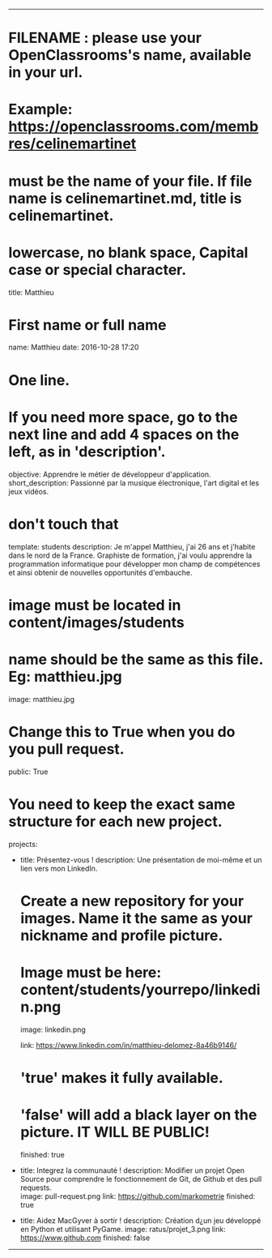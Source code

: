 
---

# FILENAME : please use your OpenClassrooms's name, available in your url.
# Example: https://openclassrooms.com/membres/celinemartinet
# must be the name of your file. If file name is celinemartinet.md, title is celinemartinet.
# lowercase, no blank space, Capital case or special character.
title: Matthieu

# First name or full name
name: Matthieu
date: 2016-10-28 17:20

# One line.
# If you need more space, go to the next line and add 4 spaces on the left, as in 'description'.
objective: Apprendre le métier de développeur d'application.
short_description: Passionné par la musique électronique, l'art digital et les jeux vidéos.

# don't touch that
template: students
description:
    Je m'appel Matthieu, j'ai 26 ans et j'habite dans le nord de la France. Graphiste de formation, j'ai voulu apprendre la programmation informatique pour développer mon champ de compétences et ainsi obtenir de nouvelles opportunités d'embauche. 

# image must be located in content/images/students
# name should be the same as this file. Eg: matthieu.jpg
image: matthieu.jpg

# Change this to True when you do you pull request.
public: True

# You need to keep the exact same structure for each new project.
projects:
  - title: Présentez-vous !
    description: Une présentation de moi-même et un lien vers mon LinkedIn.
    # Create a new repository for your images. Name it the same as your nickname and profile picture.
    # Image must be here: content/students/yourrepo/linkedin.png
    image: linkedin.png
 
    link: https://www.linkedin.com/in/matthieu-delomez-8a46b9146/


    # 'true' makes it fully available.
    # 'false' will add a black layer on the picture. IT WILL BE PUBLIC!
    finished: true
  - title: Integrez la communauté !
    description: Modifier un projet Open Source pour comprendre le fonctionnement de Git, de Github et des pull requests.  
    image: pull-request.png
    link: https://github.com/markometrie
    finished: true
  - title: Aidez MacGyver à sortir !
    description: Création d¿un jeu développé en Python et utilisant PyGame.
    image: ratus/projet_3.png
    link: https://www.github.com
    finished: false
---  
